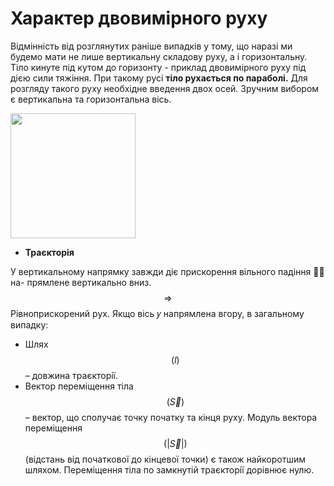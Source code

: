 # Характер двовимiрного руху

Вiдмiннiсть вiд розглянутих ранiше випадкiв у тому, що наразi ми будемо мати не
лише вертикальну складову руху, а i горизонтальну. Тiло кинуте пiд кутом до горизонту - приклад двовимiрного руху пiд дiєю сили тяжiння. При такому русi <b>тiло
рухається по параболi.</b>
Для розгляду такого руху необхiдне введення двох осей. Зручним вибором є вертикальна та горизонтальна вiсь.</div>

<img class="image" width="200" height="200" src="https://rawgit.com/chudaol/ed-era-book-physics/master/images/chapter_3/1.png" />

* <span class="p1"><b>Траєкторiя</b></span>

 У вертикальному напрямку завжди дiє прискорення вiльного падiння ⃗𝑔 на-
прямлене вертикально вниз. $$\Rightarrow$$ <span class="p1">Рiвноприскорений рух.</span> Якщо вiсь 𝑦 напрямлена вгору, в загальному випадку:

* <span class="p1">Шлях $$(l)$$</span> – довжина траєкторiї.
* <span class="p1">Вектор перемiщення тiла $$(\vec{S})$$</span>  – вектор, що сполучає точку початку та кiнця руху. Модуль вектора перемiщення $$(|\vec{S}|)$$ (вiдстань вiд початкової до кiнцевої точки) є також найкоротшим шляхом.  Перемiщення тiла по замкнутiй траєкторiї дорiвнює нулю.